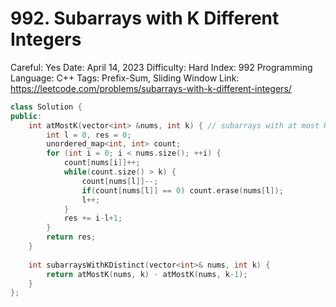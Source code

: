 # 992. Subarrays with K Different Integers

Careful: Yes
Date: April 14, 2023
Difficulty: Hard
Index: 992
Programming Language: C++
Tags: Prefix-Sum, Sliding Window
Link: https://leetcode.com/problems/subarrays-with-k-different-integers/

```cpp
class Solution {
public:
    int atMostK(vector<int> &nums, int k) { // subarrays with at most K diff
        int l = 0, res = 0;
        unordered_map<int, int> count;
        for (int i = 0; i < nums.size(); ++i) {
            count[nums[i]]++;
            while(count.size() > k) {
                count[nums[l]]--;
                if(count[nums[l]] == 0) count.erase(nums[l]);
                l++;
            }
            res += i-l+1;
        }
        return res;
    }
    
    int subarraysWithKDistinct(vector<int>& nums, int k) {
        return atMostK(nums, k) - atMostK(nums, k-1);
    }
};
```
